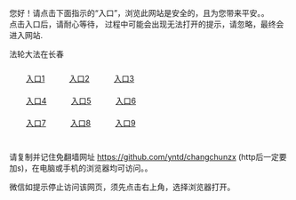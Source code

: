 您好！请点击下面指示的“入口”，浏览此网站是安全的，且为您带来平安。。 <br/>
点击入口后，请耐心等待， 过程中可能会出现无法打开的提示，请忽略，最终会进入网站. </br>

法轮大法在长春<br/>
<div style="padding:10px"><a style="margin:20px" target="_blank" href="https://d2jbgqzl5223wn.cloudfront.net/2Qpsp?igkgoxcr" id="ccLink1" rel="nofollow">入口1</a> <a target="_blank" style="margin:20px" href="https://d1upluuvmy55qa.cloudfront.net/2Qpsp?qqmzf" id="ccLink2" rel="nofollow">入口2</a> <a style="margin:20px" target="_blank" href="https://d3rxufdoz7a4jd.cloudfront.net/2Qpsp?xntkdrv" id="ccLink3" rel="nofollow">入口3</a></div>

<div style="padding:10px" ><a style="margin:20px" target="_blank" href="https://d2jbgqzl5223wn.cloudfront.net/2Qpsp?igkgoxcr" id="ccLink4" rel="nofollow">入口4</a> <a style="margin:20px" href="https://d1upluuvmy55qa.cloudfront.net/2Qpsp?qqmzf" target="_blank" id="ccLink5" rel="nofollow">入口5</a> <a style="margin:20px" href="https://d3rxufdoz7a4jd.cloudfront.net/2Qpsp?xntkdrv" target="_blank" id="ccLink6" rel="nofollow">入口6</a></div>

<div style="padding:10px"><a style="margin:20px" target="_blank" href="https://d2jbgqzl5223wn.cloudfront.net/2Qpsp?igkgoxcr" id="ccLink7" rel="nofollow">入口7</a> <a style="margin:20px" href="https://d1upluuvmy55qa.cloudfront.net/2Qpsp?qqmzf" target="_blank" id="ccLink8" rel="nofollow">入口8</a> <a style="margin:20px" target="_blank" href="https://d3rxufdoz7a4jd.cloudfront.net/2Qpsp?xntkdrv" id="ccLink9" rel="nofollow">入口9</a></div>

<br/>



请复制并记住免翻墙网址 https://github.com/yntd/changchunzx (http后一定要加s)，在电脑或手机的浏览器均可访问。。<br/>

微信如提示停止访问该网页，须先点击右上角，选择浏览器打开。
